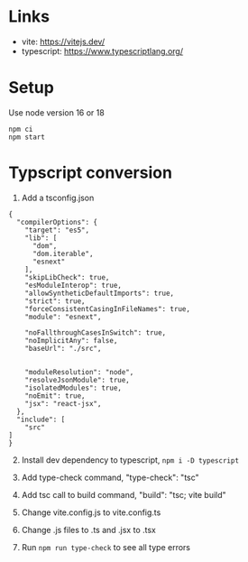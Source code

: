 

# Links 

* vite: https://vitejs.dev/
* typescript: https://www.typescriptlang.org/

# Setup 

Use node version 16 or 18

```
npm ci
npm start
```

# Typscript conversion

1. Add a tsconfig.json

```
{
  "compilerOptions": {
    "target": "es5",
    "lib": [
      "dom",
      "dom.iterable",
      "esnext"
    ],
    "skipLibCheck": true,
    "esModuleInterop": true,
    "allowSyntheticDefaultImports": true,
    "strict": true,
    "forceConsistentCasingInFileNames": true,
    "module": "esnext",
    
    "noFallthroughCasesInSwitch": true,
    "noImplicitAny": false,
    "baseUrl": "./src",

   
    "moduleResolution": "node",
    "resolveJsonModule": true,
    "isolatedModules": true,
    "noEmit": true,
    "jsx": "react-jsx",
  },
  "include": [
    "src"
]
}
```

2. Install dev dependency to typescript, ```npm i -D typescript```

3. Add type-check command, "type-check": "tsc"
3. Add tsc call to build command, "build": "tsc; vite build"

4. Change vite.config.js to vite.config.ts

5. Change .js files to .ts and .jsx to .tsx

6. Run ```npm run type-check``` to see all type errors